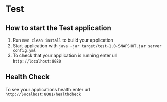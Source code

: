 # Test

How to start the Test application
---

1. Run `mvn clean install` to build your application
1. Start application with `java -jar target/test-1.0-SNAPSHOT.jar server config.yml`
1. To check that your application is running enter url `http://localhost:8080`

Health Check
---

To see your applications health enter url `http://localhost:8081/healthcheck`

